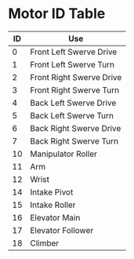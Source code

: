 # Motor ID Table

| ID   | Use                      |
|------|--------------------------|
| 0    | Front Left Swerve Drive  |
| 1    | Front Left Swerve Turn   |
| 2    | Front Right Swerve Drive |
| 3    | Front Right Swerve Turn  |
| 4    | Back Left Swerve Drive   |
| 5    | Back Left Swerve Turn    |
| 6    | Back Right Swerve Drive  |
| 7    | Back Right Swerve Turn   |
| 10   | Manipulator Roller       |
| 11   | Arm                      |
| 12   | Wrist                    |
| 14   | Intake Pivot             |
| 15   | Intake Roller            |
| 16   | Elevator Main            |
| 17   | Elevator Follower        |
| 18   | Climber                  |